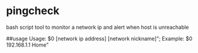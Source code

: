 # pingcheck
bash script tool to monitor a network ip and alert when host is unreachable

##usage
Usage: $0 [network ip address] [network nickname]";
Example: $0 192.168.1.1 Home"

